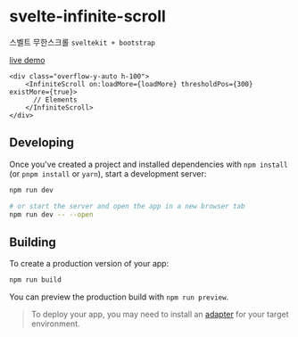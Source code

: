 # svelte-infinite-scroll

스벨트 무한스크롤 `sveltekit + bootstrap`

[live demo](https://svelte-infinite-scroll-gamma.vercel.app/)

```sveltehtml
<div class="overflow-y-auto h-100">
    <InfiniteScroll on:loadMore={loadMore} thresholdPos={300} existMore={true}>
      // Elements
    </InfiniteScroll>
</div>
```

## Developing

Once you've created a project and installed dependencies with `npm install` (or `pnpm install` or `yarn`), start a development server:

```bash
npm run dev

# or start the server and open the app in a new browser tab
npm run dev -- --open
```

## Building

To create a production version of your app:

```bash
npm run build
```

You can preview the production build with `npm run preview`.

> To deploy your app, you may need to install an [adapter](https://kit.svelte.dev/docs/adapters) for your target environment.
